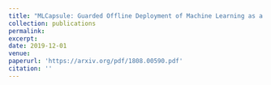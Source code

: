 ```yaml
---
title: "MLCapsule: Guarded Offline Deployment of Machine Learning as a Service"
collection: publications
permalink: 
excerpt: 
date: 2019-12-01
venue: 
paperurl: 'https://arxiv.org/pdf/1808.00590.pdf'
citation: ''
---
```

